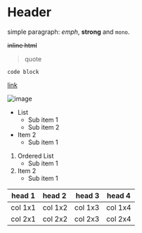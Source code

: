 # Header

simple paragraph: *emph*, **strong** and `mono`.

<del>
<p>inline html</p>
</del>

> quote

```plain
code block
```

[link](https://www.dokuwiki.org)

![image](https://secure.php.net/images/php.gif)

* List
    - Sub item 1
    - Sub item 2
* Item 2
    - Sub item 1

1. Ordered List
    - Sub item 1
2. Item 2
    - Sub item 1

| head 1 | head 2 | head 3 | head 4 |
|:---: | :---| ---: | --- |
| col 1x1 | col 1x2 | col 1x3 | col 1x4 |
| col 2x1 | col 2x2 | col 2x3 | col 2x4 |
